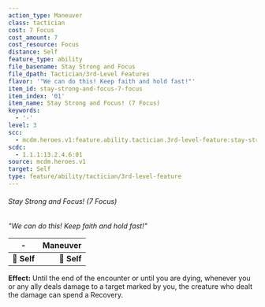 ```yaml
---
action_type: Maneuver
class: tactician
cost: 7 Focus
cost_amount: 7
cost_resource: Focus
distance: Self
feature_type: ability
file_basename: Stay Strong and Focus
file_dpath: Tactician/3rd-Level Features
flavor: '"We can do this! Keep faith and hold fast!"'
item_id: stay-strong-and-focus-7-focus
item_index: '01'
item_name: Stay Strong and Focus! (7 Focus)
keywords:
  - '-'
level: 3
scc:
  - mcdm.heroes.v1:feature.ability.tactician.3rd-level-feature:stay-strong-and-focus-7-focus
scdc:
  - 1.1.1:13.2.4.6:01
source: mcdm.heroes.v1
target: Self
type: feature/ability/tactician/3rd-level-feature
---
```


###### Stay Strong and Focus! (7 Focus)

*"We can do this! Keep faith and hold fast!"*

| **-**       | **Maneuver** |
| ----------- | -----------: |
| **📏 Self** |  **🎯 Self** |

**Effect:** Until the end of the encounter or until you are dying, whenever you or any ally deals damage to a target marked by you, the creature who dealt the damage can spend a Recovery.
